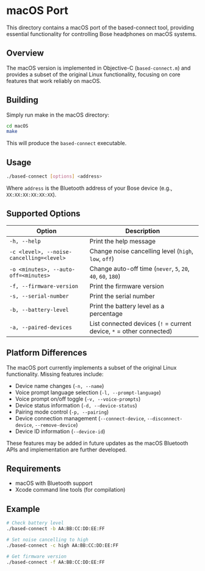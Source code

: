 # macOS Port

This directory contains a macOS port of the based-connect tool, providing essential functionality for controlling Bose headphones on macOS systems.

## Overview

The macOS version is implemented in Objective-C (`based-connect.m`) and provides a subset of the original Linux functionality, focusing on core features that work reliably on macOS.

## Building

Simply run make in the macOS directory:

```bash
cd macOS
make
```

This will produce the `based-connect` executable.

## Usage

```bash
./based-connect [options] <address>
```

Where `address` is the Bluetooth address of your Bose device (e.g., `XX:XX:XX:XX:XX:XX`).

## Supported Options

| Option | Description |
|--------|-------------|
| `-h, --help` | Print the help message |
| `-c <level>, --noise-cancelling=<level>` | Change noise cancelling level (`high`, `low`, `off`) |
| `-o <minutes>, --auto-off=<minutes>` | Change auto-off time (`never`, `5`, `20`, `40`, `60`, `180`) |
| `-f, --firmware-version` | Print the firmware version |
| `-s, --serial-number` | Print the serial number |
| `-b, --battery-level` | Print the battery level as a percentage |
| `-a, --paired-devices` | List connected devices (`!` = current device, `*` = other connected) |

## Platform Differences

The macOS port currently implements a subset of the original Linux functionality. Missing features include:

- Device name changes (`-n, --name`)
- Voice prompt language selection (`-l, --prompt-language`)
- Voice prompt on/off toggle (`-v, --voice-prompts`)
- Device status information (`-d, --device-status`)
- Pairing mode control (`-p, --pairing`)
- Device connection management (`--connect-device`, `--disconnect-device`, `--remove-device`)
- Device ID information (`--device-id`)

These features may be added in future updates as the macOS Bluetooth APIs and implementation are further developed.

## Requirements

- macOS with Bluetooth support
- Xcode command line tools (for compilation)

## Example

```bash
# Check battery level
./based-connect -b AA:BB:CC:DD:EE:FF

# Set noise cancelling to high
./based-connect -c high AA:BB:CC:DD:EE:FF

# Get firmware version
./based-connect -f AA:BB:CC:DD:EE:FF
```
